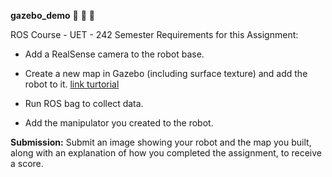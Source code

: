 **gazebo_demo** 🤖 🚀 🐢

ROS Course - UET - 242 Semester
Requirements for this Assignment:

- Add a RealSense camera to the robot base.

- Create a new map in Gazebo (including surface texture) and add the robot to it. [link turtorial](https://www.youtube.com/watch?v=S8pwfsK-F9w)

- Run ROS bag to collect data.

- Add the manipulator you created to the robot.

**Submission:**
Submit an image showing your robot and the map you built, along with an explanation of how you completed the assignment, to receive a score.
